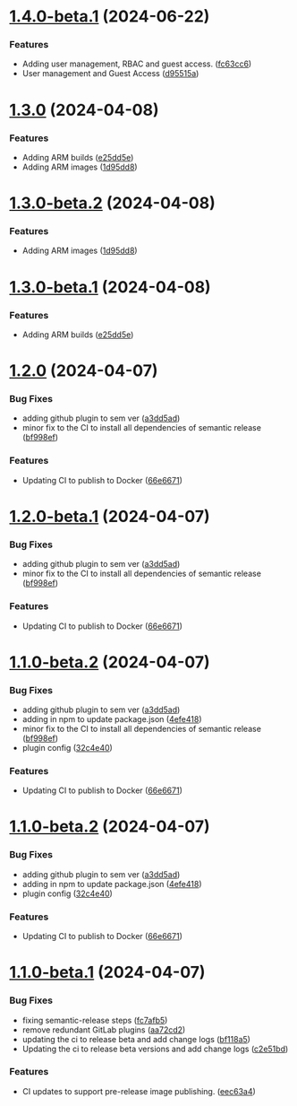 # [1.4.0-beta.1](https://github.com/ash0ne/docker-pdf-server/compare/v1.3.0...v1.4.0-beta.1) (2024-06-22)


### Features

* Adding user management, RBAC and guest access. ([fc63cc6](https://github.com/ash0ne/docker-pdf-server/commit/fc63cc6b8525bf5fc154fe5d49b5d9fbe89f4da6))
* User management and Guest Access ([d95515a](https://github.com/ash0ne/docker-pdf-server/commit/d95515a74a7fed0802ae28859dd44bb14bb53a3d))

# [1.3.0](https://github.com/ash0ne/docker-pdf-server/compare/v1.2.0...v1.3.0) (2024-04-08)


### Features

* Adding ARM builds ([e25dd5e](https://github.com/ash0ne/docker-pdf-server/commit/e25dd5efaf16b92df6e30fd890cd31e28a4d3929))
* Adding ARM images ([1d95dd8](https://github.com/ash0ne/docker-pdf-server/commit/1d95dd8951928dce5f7f75945f9ea1d409199d07))

# [1.3.0-beta.2](https://github.com/ash0ne/docker-pdf-server/compare/v1.3.0-beta.1...v1.3.0-beta.2) (2024-04-08)


### Features

* Adding ARM images ([1d95dd8](https://github.com/ash0ne/docker-pdf-server/commit/1d95dd8951928dce5f7f75945f9ea1d409199d07))

# [1.3.0-beta.1](https://github.com/ash0ne/docker-pdf-server/compare/v1.2.0...v1.3.0-beta.1) (2024-04-08)


### Features

* Adding ARM builds ([e25dd5e](https://github.com/ash0ne/docker-pdf-server/commit/e25dd5efaf16b92df6e30fd890cd31e28a4d3929))

# [1.2.0](https://github.com/ash0ne/docker-pdf-server/compare/v1.1.0...v1.2.0) (2024-04-07)


### Bug Fixes

* adding github plugin to sem ver ([a3dd5ad](https://github.com/ash0ne/docker-pdf-server/commit/a3dd5adf6d24956cc65c7c5eb336d1558f4e375a))
* minor fix to the CI to install all dependencies of semantic release ([bf998ef](https://github.com/ash0ne/docker-pdf-server/commit/bf998ef32cd205b6f4b766a00851c1137e4d9d6e))


### Features

* Updating CI to publish to Docker ([66e6671](https://github.com/ash0ne/docker-pdf-server/commit/66e6671c37b6c99d2560b6ee4354234e7bd6146b))

# [1.2.0-beta.1](https://github.com/ash0ne/docker-pdf-server/compare/v1.1.0...v1.2.0-beta.1) (2024-04-07)


### Bug Fixes

* adding github plugin to sem ver ([a3dd5ad](https://github.com/ash0ne/docker-pdf-server/commit/a3dd5adf6d24956cc65c7c5eb336d1558f4e375a))
* minor fix to the CI to install all dependencies of semantic release ([bf998ef](https://github.com/ash0ne/docker-pdf-server/commit/bf998ef32cd205b6f4b766a00851c1137e4d9d6e))


### Features

* Updating CI to publish to Docker ([66e6671](https://github.com/ash0ne/docker-pdf-server/commit/66e6671c37b6c99d2560b6ee4354234e7bd6146b))

# [1.1.0-beta.2](https://github.com/ash0ne/docker-pdf-server/compare/v1.1.0-beta.1...v1.1.0-beta.2) (2024-04-07)


### Bug Fixes

* adding github plugin to sem ver ([a3dd5ad](https://github.com/ash0ne/docker-pdf-server/commit/a3dd5adf6d24956cc65c7c5eb336d1558f4e375a))
* adding in npm to update package.json ([4efe418](https://github.com/ash0ne/docker-pdf-server/commit/4efe418763c93eb522480e0e5f66e0cc87b36cb7))
* minor fix to the CI to install all dependencies of semantic release ([bf998ef](https://github.com/ash0ne/docker-pdf-server/commit/bf998ef32cd205b6f4b766a00851c1137e4d9d6e))
* plugin config ([32c4e40](https://github.com/ash0ne/docker-pdf-server/commit/32c4e400544b52cb5c4827d2a5029a1f2afd4492))


### Features

* Updating CI to publish to Docker ([66e6671](https://github.com/ash0ne/docker-pdf-server/commit/66e6671c37b6c99d2560b6ee4354234e7bd6146b))

# [1.1.0-beta.2](https://github.com/ash0ne/docker-pdf-server/compare/v1.1.0-beta.1...v1.1.0-beta.2) (2024-04-07)


### Bug Fixes

* adding github plugin to sem ver ([a3dd5ad](https://github.com/ash0ne/docker-pdf-server/commit/a3dd5adf6d24956cc65c7c5eb336d1558f4e375a))
* adding in npm to update package.json ([4efe418](https://github.com/ash0ne/docker-pdf-server/commit/4efe418763c93eb522480e0e5f66e0cc87b36cb7))
* plugin config ([32c4e40](https://github.com/ash0ne/docker-pdf-server/commit/32c4e400544b52cb5c4827d2a5029a1f2afd4492))


### Features

* Updating CI to publish to Docker ([66e6671](https://github.com/ash0ne/docker-pdf-server/commit/66e6671c37b6c99d2560b6ee4354234e7bd6146b))

# [1.1.0-beta.1](https://github.com/ash0ne/docker-pdf-server/compare/v1.0.0...v1.1.0-beta.1) (2024-04-07)


### Bug Fixes

* fixing semantic-release steps ([fc7afb5](https://github.com/ash0ne/docker-pdf-server/commit/fc7afb533193d4a37bb5d5c0dafcfce8738ee04c))
* remove redundant GitLab plugins ([aa72cd2](https://github.com/ash0ne/docker-pdf-server/commit/aa72cd284509c51156a2ba64db5120a19f29b780))
* updating the ci to release beta and add change logs ([bf118a5](https://github.com/ash0ne/docker-pdf-server/commit/bf118a5a0734c5c70a5eac48f705f130e81dc351))
* Updating the ci to release beta versions and add change logs ([c2e51bd](https://github.com/ash0ne/docker-pdf-server/commit/c2e51bd0f20f07bd2b13448eec85242f04bcc02d))


### Features

* CI updates to support pre-release image publishing. ([eec63a4](https://github.com/ash0ne/docker-pdf-server/commit/eec63a4bceed1c74c386fb42ed66f75ae541db54))
